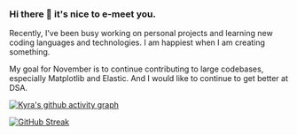 ### Hi there 👋 it's nice to e-meet you.

Recently, I've been busy working on personal projects and learning new coding languages and technologies. I am happiest when I am creating something. 

My goal for November is to continue contributing to large codebases, especially Matplotlib and Elastic. And I would like to continue to get better at DSA. 

[![Kyra's github activity graph](https://github-readme-activity-graph.vercel.app/graph?username=kyracho&custom_title=Kyra's%2030%20Day%20Github%20Activity%20Graph&hide_border=true&theme=high-contrast)](https://github.com/ashutosh00710/github-readme-activity-graph)


[![GitHub Streak](https://streak-stats.demolab.com/?user=kyracho&theme=dark)](https://git.io/streak-stats)
<!--[![Top Langs](https://github-readme-stats.vercel.app/api/top-langs/?username=kyracho&layout=donut&border_color=ffffff&theme=transparent)](https://github.com/anuraghazra/github-readme-stats)-->


<!-- ![FLASK](https://img.shields.io/badge/Flask-000000?style=for-the-badge&logo=flask&logoColor=white) -->
<!-- ![MySQL](https://img.shields.io/badge/MySQL-00000F?style=for-the-badge&logo=mysql&logoColor=white) -->
<!-- ![typescript](https://img.shields.io/badge/TypeScript-007ACC?style=for-the-badge&logo=typescript&logoColor=white) -->
<!--![csharp](https://img.shields.io/badge/C%23-239120?style=for-the-badge&logo=c-sharp&logoColor=white)-->
<!--![swift](https://img.shields.io/badge/Swift-FA7343?style=for-the-badge&logo=swift&logoColor=white)-->
<!-- C++ https://img.shields.io/badge/C%2B%2B-00599C?style=for-the-badge&logo=c%2B%2B&logoColor=white -->
<!-- C# https://img.shields.io/badge/C%23-239120?style=for-the-badge&logo=c-sharp&logoColor=white -->
<!-- Java ttps://img.shields.io/badge/Java-ED8B00?style=for-the-badge&logo=openjdk&logoColor=white-->

<!--#### Technologies
![Heroku](https://img.shields.io/badge/Heroku-430098?style=for-the-badge&logo=heroku&logoColor=white)
![Tensorflow](https://img.shields.io/badge/TensorFlow-FF6F00?style=for-the-badge&logo=tensorflow&logoColor=white)
![Flask](https://img.shields.io/badge/%20%20-Flask-blue?style=for-the-badge&logo=flask)
![xcode](https://img.shields.io/badge/Xcode-007ACC?style=for-the-badge&logo=Xcode&logoColor=white)
<!-- ![Tableau](https://img.shields.io/badge/Tableau-E97627?style=for-the-badge&logo=Tableau&logoColor=white) -->
<!-- ![Apache Hadoop](https://img.shields.io/badge/Apache_Hadoop-222?&logo=apache-hadoop&logoColor=66CCFF)-->
<!-- ![Microsoft Excel](https://img.shields.io/badge/Microsoft_Excel-217346?style=for-the-badge&logo=microsoft-excel&logoColor=white) -->
<!--
#### Groups

![SLACK](https://img.shields.io/badge/Slack-4A154B?style=for-the-badge&logo=slack&logoColor=white)
![DISCORD](https://img.shields.io/badge/Discord-7289DA?style=for-the-badge&logo=discord&logoColor=white)
![ZOOM](https://img.shields.io/badge/Zoom-2D8CFF?style=for-the-badge&logo=zoom&logoColor=white)
![Stack Exchange](https://img.shields.io/badge/%20%20-Stack%20Exchange-blue?style=for-the-badge&logo=stackexchange)
![Reddit](https://img.shields.io/badge/Reddit-FF4500?style=for-the-badge&logo=reddit&logoColor=white)
![Google +](https://img.shields.io/badge/%20%20-Google%2B-red?style=for-the-badge&logo=google)
![Stack Overflow](https://img.shields.io/badge/%20%20-Stack%20Overflow-white?style=for-the-badge&logo=stackoverflow)
![Physics Forums](https://img.shields.io/badge/%20%20-Physics%20Forums-blue?style=for-the-badge)-->





<!---
kyracho/kyracho is a ✨ special ✨ repository because its `README.md` (this file) appears on your GitHub profile.
You can click the Preview link to take a look at your changes.
--->
